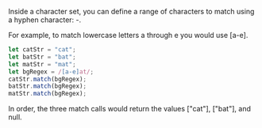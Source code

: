 Inside a character set, you can define a range of characters to match using a hyphen character: -.

For example, to match lowercase letters a through e you would use [a-e].

```js
let catStr = "cat";
let batStr = "bat";
let matStr = "mat";
let bgRegex = /[a-e]at/;
catStr.match(bgRegex);
batStr.match(bgRegex);
matStr.match(bgRegex);
```
In order, the three match calls would return the values ["cat"], ["bat"], and null.
